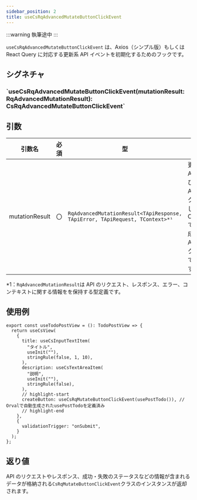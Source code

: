 ```yaml
---
sidebar_position: 2
title: useCsRqAdvancedMutateButtonClickEvent
---
```


:::warning
執筆途中
:::

`useCsRqAdvancedMutateButtonClickEvent` は、Axios（シンプル版）もしくは React Query に対応する更新系 API イベントを初期化するためのフックです。

## シグネチャ

<h3>`useCsRqAdvancedMutateButtonClickEvent<TApiRequest, TApiResponse, TApiError, TContext = unknown>(mutationResult: RqAdvancedMutationResult<TApiResponse, TApiError, TApiRequest, TContext>): CsRqAdvancedMutateButtonClickEvent<TApiRequest, TApiResponse, TApiError, TContext>`</h3>

## 引数

| 引数名         | 必須 | 型                                                                         | 説明                                                                                              |
| -------------- | ---- | -------------------------------------------------------------------------- | ------------------------------------------------------------------------------------------------- |
| mutationResult | 〇   | `RqAdvancedMutationResult<TApiResponse, TApiError, TApiRequest, TContext>*¹` | 更新系 API を呼び出す API フックを指定します。OpenAPI で自動生成された API フックを指定できます。 |

\*1：`RqAdvancedMutationResult`は API のリクエスト、レスポンス、エラー、コンテキストに関する情報をを保持する型定義です。

## 使用例

```tsx
export const useTodoPostView = (): TodoPostView => {
  return useCsView(
    {
      title: useCsInputTextItem(
        "タイトル",
        useInit(""),
        stringRule(false, 1, 10),
      ),
      description: useCsTextAreaItem(
        "説明",
        useInit(""),
        stringRule(false),
      ),
      // highlight-start
      createButton: useCsRqMutateButtonClickEvent(usePostTodo()), // Orvalで自動生成されたusePostTodoを定義済み
      // highlight-end
    },
    {
      validationTrigger: "onSubmit",
    }
  );
};
```

## 返り値

API のリクエストやレスポンス、成功・失敗のステータスなどの情報が含まれるデータが格納される`CsRqMutateButtonClickEvent`クラスのインスタンスが返却されます。
